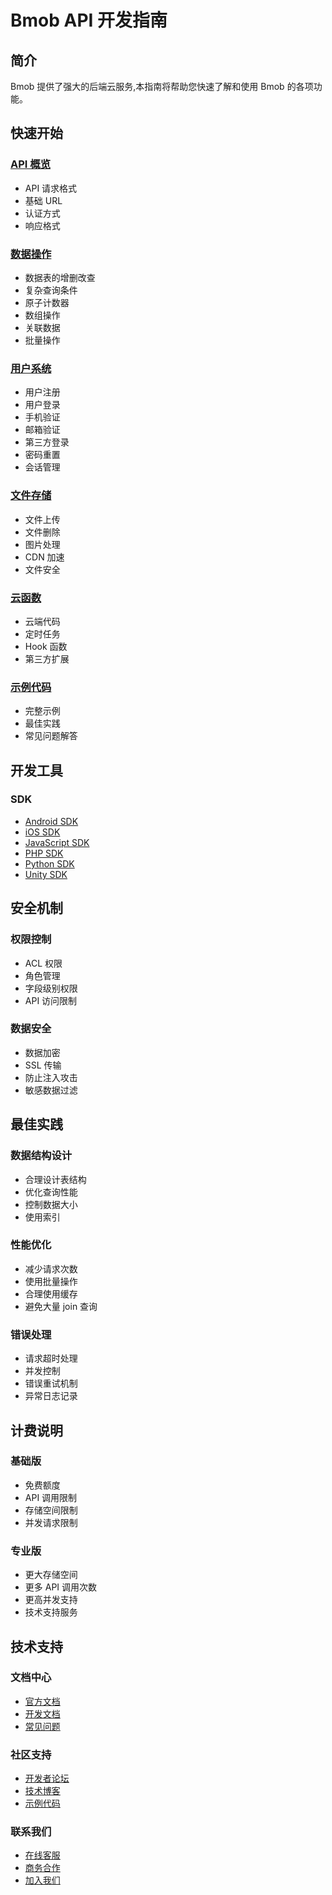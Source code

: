 # Bmob API 开发指南

## 简介

Bmob 提供了强大的后端云服务,本指南将帮助您快速了解和使用 Bmob 的各项功能。

## 快速开始

### [API 概览](./api/index.md)
- API 请求格式
- 基础 URL
- 认证方式
- 响应格式

### [数据操作](./api/data.md)
- 数据表的增删改查
- 复杂查询条件
- 原子计数器
- 数组操作
- 关联数据
- 批量操作

### [用户系统](./api/users.md)
- 用户注册
- 用户登录
- 手机验证
- 邮箱验证
- 第三方登录
- 密码重置
- 会话管理

### [文件存储](./api/files.md)
- 文件上传
- 文件删除
- 图片处理
- CDN 加速
- 文件安全

### [云函数](./api/functions.md)
- 云端代码
- 定时任务
- Hook 函数
- 第三方扩展

### [示例代码](./api-examples.md)
- 完整示例
- 最佳实践
- 常见问题解答

## 开发工具

### SDK
- [Android SDK](https://doc.bmobapp.com/data/android/index.html)
- [iOS SDK](https://doc.bmobapp.com/data/ios/index.html)
- [JavaScript SDK](https://doc.bmobapp.com/data/javascript/index.html)
- [PHP SDK](https://doc.bmobapp.com/data/php/index.html)
- [Python SDK](https://doc.bmobapp.com/data/python/index.html)
- [Unity SDK](https://doc.bmobapp.com/data/unity/index.html)

## 安全机制

### 权限控制
- ACL 权限
- 角色管理
- 字段级别权限
- API 访问限制

### 数据安全
- 数据加密
- SSL 传输
- 防止注入攻击
- 敏感数据过滤

## 最佳实践

### 数据结构设计
- 合理设计表结构
- 优化查询性能
- 控制数据大小
- 使用索引

### 性能优化
- 减少请求次数
- 使用批量操作
- 合理使用缓存
- 避免大量 join 查询

### 错误处理
- 请求超时处理
- 并发控制
- 错误重试机制
- 异常日志记录

## 计费说明

### 基础版
- 免费额度
- API 调用限制
- 存储空间限制
- 并发请求限制

### 专业版
- 更大存储空间
- 更多 API 调用次数
- 更高并发支持
- 技术支持服务

## 技术支持

### 文档中心
- [官方文档](https://doc.bmobapp.com/)
- [开发文档](https://doc.bmobapp.com/data/restful/develop_doc/)
- [常见问题](https://doc.bmobapp.com/other/common_problem/)

### 社区支持
- [开发者论坛](https://community.bmob.cn)
- [技术博客](https://blog.bmob.cn)
- [示例代码](https://github.com/bmob)

### 联系我们
- [在线客服](https://www.bmob.cn/help)
- [商务合作](https://www.bmob.cn/about)
- [加入我们](https://www.bmob.cn/about/join)
